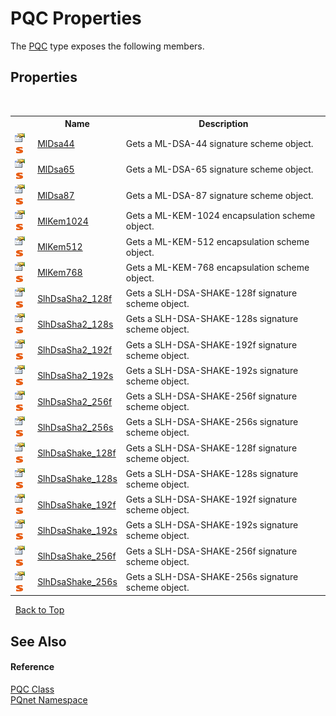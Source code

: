 # PQC Properties
 

The <a href="80837ae2-f212-0d05-93e2-94dabbb73c7f">PQC</a> type exposes the following members.


## Properties
&nbsp;<table><tr><th></th><th>Name</th><th>Description</th></tr><tr><td>![Public property](media/pubproperty.gif "Public property")![Static member](media/static.gif "Static member")</td><td><a href="b1c66c94-cb1a-fab1-dbe2-21be9a10aff6">MlDsa44</a></td><td>
Gets a ML-DSA-44 signature scheme object.</td></tr><tr><td>![Public property](media/pubproperty.gif "Public property")![Static member](media/static.gif "Static member")</td><td><a href="dd596cba-e820-3e9d-b153-1c99e0e324a0">MlDsa65</a></td><td>
Gets a ML-DSA-65 signature scheme object.</td></tr><tr><td>![Public property](media/pubproperty.gif "Public property")![Static member](media/static.gif "Static member")</td><td><a href="042b2524-b6d1-bf5a-d321-3d8e7d09707d">MlDsa87</a></td><td>
Gets a ML-DSA-87 signature scheme object.</td></tr><tr><td>![Public property](media/pubproperty.gif "Public property")![Static member](media/static.gif "Static member")</td><td><a href="0924a8c7-8bd3-305a-7b98-89f1c28668da">MlKem1024</a></td><td>
Gets a ML-KEM-1024 encapsulation scheme object.</td></tr><tr><td>![Public property](media/pubproperty.gif "Public property")![Static member](media/static.gif "Static member")</td><td><a href="c96f6dfb-38b6-0719-2776-ffa5709fff5c">MlKem512</a></td><td>
Gets a ML-KEM-512 encapsulation scheme object.</td></tr><tr><td>![Public property](media/pubproperty.gif "Public property")![Static member](media/static.gif "Static member")</td><td><a href="5644c795-790d-302a-e19b-d0372e6074d7">MlKem768</a></td><td>
Gets a ML-KEM-768 encapsulation scheme object.</td></tr><tr><td>![Public property](media/pubproperty.gif "Public property")![Static member](media/static.gif "Static member")</td><td><a href="1ec6a633-eb0a-7821-9694-c0306e49b862">SlhDsaSha2_128f</a></td><td>
Gets a SLH-DSA-SHAKE-128f signature scheme object.</td></tr><tr><td>![Public property](media/pubproperty.gif "Public property")![Static member](media/static.gif "Static member")</td><td><a href="98a5e3f9-4444-ad60-d5f2-70ce4d12e448">SlhDsaSha2_128s</a></td><td>
Gets a SLH-DSA-SHAKE-128s signature scheme object.</td></tr><tr><td>![Public property](media/pubproperty.gif "Public property")![Static member](media/static.gif "Static member")</td><td><a href="e182fc2c-3eb3-dcbd-4b04-2db31482acc6">SlhDsaSha2_192f</a></td><td>
Gets a SLH-DSA-SHAKE-192f signature scheme object.</td></tr><tr><td>![Public property](media/pubproperty.gif "Public property")![Static member](media/static.gif "Static member")</td><td><a href="9f69ebe9-ffa8-8599-faca-3e83325257f3">SlhDsaSha2_192s</a></td><td>
Gets a SLH-DSA-SHAKE-192s signature scheme object.</td></tr><tr><td>![Public property](media/pubproperty.gif "Public property")![Static member](media/static.gif "Static member")</td><td><a href="271e0bb2-30dc-5b07-38a7-4a0d56a654cd">SlhDsaSha2_256f</a></td><td>
Gets a SLH-DSA-SHAKE-256f signature scheme object.</td></tr><tr><td>![Public property](media/pubproperty.gif "Public property")![Static member](media/static.gif "Static member")</td><td><a href="8e20602d-03c8-46e6-fbcd-2cdc1048eeb7">SlhDsaSha2_256s</a></td><td>
Gets a SLH-DSA-SHAKE-256s signature scheme object.</td></tr><tr><td>![Public property](media/pubproperty.gif "Public property")![Static member](media/static.gif "Static member")</td><td><a href="240cc218-22a2-0b25-04b9-a3f7db8601b8">SlhDsaShake_128f</a></td><td>
Gets a SLH-DSA-SHAKE-128f signature scheme object.</td></tr><tr><td>![Public property](media/pubproperty.gif "Public property")![Static member](media/static.gif "Static member")</td><td><a href="4fec0d65-34d4-6e84-4387-747a01c61c14">SlhDsaShake_128s</a></td><td>
Gets a SLH-DSA-SHAKE-128s signature scheme object.</td></tr><tr><td>![Public property](media/pubproperty.gif "Public property")![Static member](media/static.gif "Static member")</td><td><a href="8c07784a-d3eb-f0e9-e50c-83ede205157e">SlhDsaShake_192f</a></td><td>
Gets a SLH-DSA-SHAKE-192f signature scheme object.</td></tr><tr><td>![Public property](media/pubproperty.gif "Public property")![Static member](media/static.gif "Static member")</td><td><a href="80b8c72c-cfb3-e37f-19ce-9c5e78aef717">SlhDsaShake_192s</a></td><td>
Gets a SLH-DSA-SHAKE-192s signature scheme object.</td></tr><tr><td>![Public property](media/pubproperty.gif "Public property")![Static member](media/static.gif "Static member")</td><td><a href="9b4cf421-1500-20c8-fddb-583d477dcb9b">SlhDsaShake_256f</a></td><td>
Gets a SLH-DSA-SHAKE-256f signature scheme object.</td></tr><tr><td>![Public property](media/pubproperty.gif "Public property")![Static member](media/static.gif "Static member")</td><td><a href="b62a7b4e-496b-f54f-5be2-10d1c2270436">SlhDsaShake_256s</a></td><td>
Gets a SLH-DSA-SHAKE-256s signature scheme object.</td></tr></table>&nbsp;
<a href="#pqc-properties">Back to Top</a>

## See Also


#### Reference
<a href="80837ae2-f212-0d05-93e2-94dabbb73c7f">PQC Class</a><br /><a href="fc4f881f-e121-9cf0-ed49-65bf6b5a005d">PQnet Namespace</a><br />